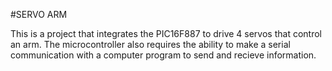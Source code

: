 #SERVO ARM

This is a project that integrates the PIC16F887 to drive 4 servos that control an arm. The microcontroller also requires the ability to make a serial communication with a computer program to send and recieve information.